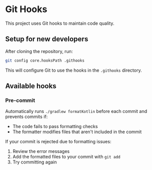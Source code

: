 # Git Hooks

This project uses Git hooks to maintain code quality.

## Setup for new developers

After cloning the repository, run:

```bash
git config core.hooksPath .githooks
```

This will configure Git to use the hooks in the `.githooks` directory.

## Available hooks

### Pre-commit

Automatically runs `./gradlew formatKotlin` before each commit and prevents commits if:
- The code fails to pass formatting checks
- The formatter modifies files that aren't included in the commit

If your commit is rejected due to formatting issues:
1. Review the error messages
2. Add the formatted files to your commit with `git add`
3. Try committing again
